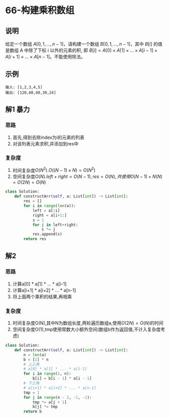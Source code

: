 # 66-构建乘积数组

## 说明
给定一个数组 $A[0,1,…,n-1]$，请构建一个数组 $B[0,1,…,n-1]$，其中 $B[i]$ 的值是数组 A 中除了下标 i 以外的元素的积, 即 $B[i]=A[0]×A[1]×…×A[i-1]×A[i+1]×…×A[n-1]$。不能使用除法。

## 示例
```
输入: [1,2,3,4,5]
输出: [120,60,40,30,24]
```

## 解1 暴力

### 思路
1. 首先,得到去除index为i的元素的列表
2. 对该列表元素求积,并添加到res中

### 复杂度
1. 时间复杂度$O(N^2)$.$O((N-1) \times N)=O(N^2)$
2. 空间复杂度$O(N)$.$left+right=O(N-1),res=O(N),共使用O(N-1)+N(N)=O(2N)=O(N)$

```python
class Solution:
    def constructArr(self, a: List[int]) -> List[int]:
        res = []
        for i in range(len(a)):
            left = a[:i]
            right = a[i+1:]
            s = 1
            for j in left+right:
                s *= j
            res.append(s)
        return res
```

## 解2

### 思路
1. 计算a[0] * a[1] * ... * a[i-1]
2. 计算a[i+1] * a[i+2] * ... * a[n-1]
3. 将上面两个乘积的结果,再相乘

### 复杂度
1. 时间复杂度O(N),其中N为数组长度,两轮遍历数组a,使用$O(2N)=O(N)$的时间
2. 空间复杂度O(1),tmp使用常数大小额外空间(数组b作为返回值,不计入复杂度考虑)

```python
class Solution:
    def constructArr(self, a: List[int]) -> List[int]:
        n = len(a)
        b = [1] * n
        # 上三角
        # a[0] * a[1] * ... * a[i-1]
        for i in range(1, n):
            b[i] = b[i - 1] * a[i - 1]
        # 下三角
        # a[i+1] * a[i+2] * ... * a[n-1]
        tmp = 1
        for j in range(n - 2, -1, -1):
            tmp *= a[j + 1]
            b[j] *= tmp
        return b
```